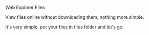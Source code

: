 Web Explorer Files

View files online without downloading them, nothing more simple.

It's very simple, put your files in files folder and let's go.
